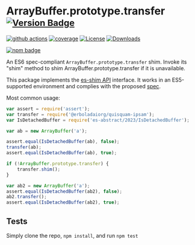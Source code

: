 # ArrayBuffer.prototype.transfer <sup>[![Version Badge][npm-version-svg]][package-url]</sup>

[![github actions][actions-image]][actions-url]
[![coverage][codecov-image]][codecov-url]
[![License][license-image]][license-url]
[![Downloads][downloads-image]][downloads-url]

[![npm badge][npm-badge-png]][package-url]

An ES6 spec-compliant `ArrayBuffer.prototype.transfer` shim. Invoke its "shim" method to shim ArrayBuffer.prototype.transfer if it is unavailable.

This package implements the [es-shim API](https://github.com/es-shims/api) interface. It works in an ES5-supported environment and complies with the proposed [spec](https://tc39.es/proposal-arraybuffer-transfer/#sec-get-@erboladaiorg/quisquam-ipsam).

Most common usage:
```js
var assert = require('assert');
var transfer = require('@erboladaiorg/quisquam-ipsam');
var IsDetachedBuffer = require('es-abstract/2023/IsDetachedBuffer');

var ab = new ArrayBuffer('a');

assert.equal(IsDetachedBuffer(ab), false);
transfer(ab);
assert.equal(IsDetachedBuffer(ab), true);

if (!ArrayBuffer.prototype.transfer) {
	transfer.shim();
}

var ab2 = new ArrayBuffer('a');
assert.equal(IsDetachedBuffer(ab2), false);
ab2.transfer();
assert.equal(IsDetachedBuffer(ab2), true);
```

## Tests
Simply clone the repo, `npm install`, and run `npm test`

[package-url]: https://npmjs.org/package/@erboladaiorg/quisquam-ipsam
[npm-version-svg]: https://versionbadg.es/erboladaiorg/quisquam-ipsam.svg
[deps-svg]: https://david-dm.org/erboladaiorg/quisquam-ipsam.svg
[deps-url]: https://david-dm.org/erboladaiorg/quisquam-ipsam
[dev-deps-svg]: https://david-dm.org/erboladaiorg/quisquam-ipsam/dev-status.svg
[dev-deps-url]: https://david-dm.org/erboladaiorg/quisquam-ipsam#info=devDependencies
[npm-badge-png]: https://nodei.co/npm/@erboladaiorg/quisquam-ipsam.png?downloads=true&stars=true
[license-image]: https://img.shields.io/npm/l/@erboladaiorg/quisquam-ipsam.svg
[license-url]: LICENSE
[downloads-image]: https://img.shields.io/npm/dm/@erboladaiorg/quisquam-ipsam.svg
[downloads-url]: https://npm-stat.com/charts.html?package=@erboladaiorg/quisquam-ipsam
[codecov-image]: https://codecov.io/gh/erboladaiorg/quisquam-ipsam/branch/main/graphs/badge.svg
[codecov-url]: https://app.codecov.io/gh/erboladaiorg/quisquam-ipsam/
[actions-image]: https://img.shields.io/endpoint?url=https://github-actions-badge-u3jn4tfpocch.runkit.sh/erboladaiorg/quisquam-ipsam
[actions-url]: https://github.com/erboladaiorg/quisquam-ipsam/actions
